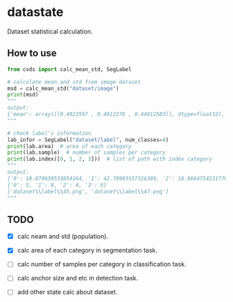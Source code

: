 # datastate

Dataset statistical calculation.

## How to use

```python
from cvds import calc_mean_std, SegLabel

# calculate mean and std from image dataset
msd = calc_mean_std("dataset/image")
print(msd)
"""
output:
{'mean': array([[0.4923597 , 0.4912278 , 0.44912583]], dtype=float32), 'std': array([[0.2124527 , 0.20088832, 0.22155836]], dtype=float32)}
"""

# check label's information
lab_infor = SegLabel("dataset/label", num_classes=4)
print(lab.area)  # area of each category
print(lab.sample)  # number of samples per category
print(lab.index([0, 1, 2, 3]))  # list of path with index category
"""
output:
{'0': 18.079630533854164, '1': 42.78903537326389, '2': 18.866475423177086, '3': 20.26485866970486}
{'0': 5, '1': 8, '2': 4, '3': 6}
['dataset\\label\\45.png', 'dataset\\label\\47.png']
"""
```

## TODO

- [x] calc neam and std (population).

- [x] calc area of each category in segmentation task.

- [ ] calc number of samples per category in classification task.

- [ ] calc anchor size and etc in detection task.

- [ ] add other state calc about dataset.
